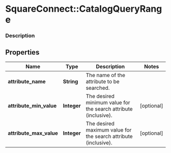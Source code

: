 # SquareConnect::CatalogQueryRange

### Description



## Properties
Name | Type | Description | Notes
------------ | ------------- | ------------- | -------------
**attribute_name** | **String** | The name of the attribute to be searched. | 
**attribute_min_value** | **Integer** | The desired minimum value for the search attribute (inclusive). | [optional] 
**attribute_max_value** | **Integer** | The desired maximum value for the search attribute (inclusive). | [optional] 


